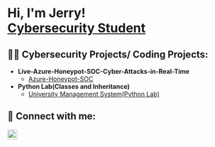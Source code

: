 <h1>Hi, I'm Jerry!  <br/><a href="https://github.com/Jerryansa">Cybersecurity Student</a></h1>

<h2>👨‍💻 Cybersecurity Projects/ Coding Projects:</h2>

- <b>Live-Azure-Honeypot-SOC-Cyber-Attacks-in-Real-Time</b>
  - [Azure-Honeypot-SOC]([https://github.com/joshmadakor1/Algorithms-Practice](https://github.com/Jerryansa/Live-Azure-Honeypot-SOC-Cyber-Attacks-in-Real-Time))
- <b>Python Lab(Classes and Inheritance)</b>
  - [University Management System(Python Lab)](https://github.com/Jerryansa/Python---Coding---Lab) <b><i></b></i>


<h2> 🤳 Connect with me:</h2>


[<img align="left" alt="JerryBAnsa | Instagram" width="22px" src="https://cdn.jsdelivr.net/npm/simple-icons@v3/icons/instagram.svg" />][instagram]


[instagram]: https://www.instagram.com/scaryjeery/?hl=en
[HandShake]: https://gmu.joinhandshake.com/stu/users/30937202


<!--
**joshmadakor1/joshmadakor1** is a ✨ _special_ ✨ repository because its `README.md` (this file) appears on your GitHub profile.

Here are some ideas to get you started:

- 🔭 I’m currently working on ...
- 🌱 I’m currently learning ...
- 👯 I’m looking to collaborate on ...
- 🤔 I’m looking for help with ...
- 💬 Ask me about ...
- 📫 How to reach me: ...
- 😄 Pronouns: ...
- ⚡ Fun fact: ...
-->
